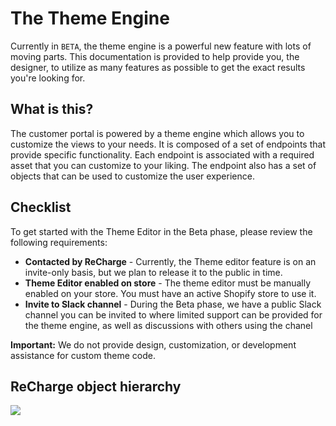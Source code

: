 # The Theme Engine

Currently in `BETA`, the theme engine is a powerful new feature with lots of moving parts. This documentation is provided to help provide you, the designer, to utilize as many features as possible to get the exact results you're looking for.

## What is this?

The customer portal is powered by a theme engine which allows you to customize the views to your needs. It is composed of a set of endpoints that provide specific functionality. Each endpoint is associated with a required asset that you can customize to your liking. The endpoint also has a set of objects that can be used to customize the user experience.

## Checklist

To get started with the Theme Editor in the Beta phase, please review the following requirements:

* **Contacted by ReCharge** - Currently, the Theme editor feature is on an invite-only basis, but we plan to release it to the public in time.
* **Theme Editor enabled on store** - The theme editor must be manually enabled on your store. You must have an active Shopify store to use it.
* **Invite to Slack channel** - During the Beta phase, we have a public Slack channel you can be invited to where limited support can be provided for the theme engine, as well as discussions with others using the chanel

**Important:** We do not provide design, customization, or development assistance for custom theme code.

## ReCharge object hierarchy

<img src="images/shop.png">